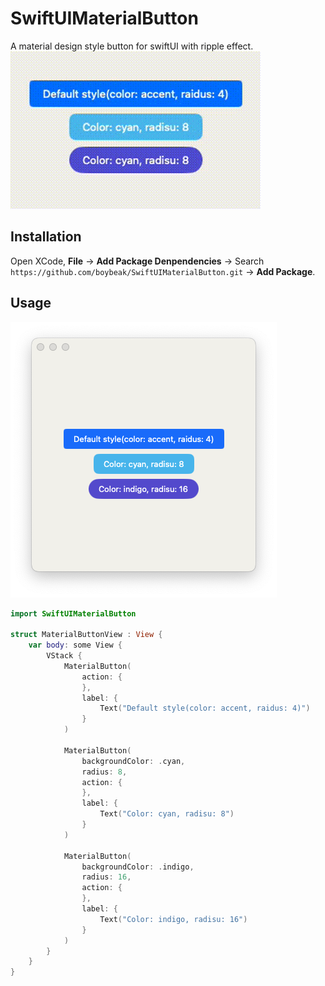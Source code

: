 # SwiftUIMaterialButton
A material design style button for swiftUI with ripple effect.
![video](./Art/material-button.gif)

## Installation
Open XCode, **File** -> **Add Package Denpendencies** -> Search `https://github.com/boybeak/SwiftUIMaterialButton.git` -> **Add Package**.

## Usage

![image](./Art/material-button.png)

```swift
import SwiftUIMaterialButton

struct MaterialButtonView : View {
    var body: some View {
        VStack {
            MaterialButton(
                action: {
                }, 
                label: {
                    Text("Default style(color: accent, raidus: 4)")
                }
            )
            
            MaterialButton(
                backgroundColor: .cyan,
                radius: 8,
                action: {
                },
                label: {
                    Text("Color: cyan, radisu: 8")
                }
            )
            
            MaterialButton(
                backgroundColor: .indigo,
                radius: 16,
                action: {
                },
                label: {
                    Text("Color: indigo, radisu: 16")
                }
            )
        }
    }
}
```

